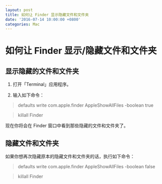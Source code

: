 ```yaml
---
layout: post
title: 如何让 Finder 显示隐藏文件和文件夹
date: '2016-07-14 10:00:00 +0800'
categories: Mac
---
```


# 如何让 Finder 显示/隐藏文件和文件夹

## 显示隐藏的文件和文件夹

1. 打开「Terminal」应用程序。

2. 输入如下命令：

> defaults write com.apple.finder AppleShowAllFiles -boolean true

> killall Finder

现在你将会在 Finder 窗口中看到那些隐藏的文件和文件夹了。

## 隐藏文件和文件夹

如果你想再次隐藏原本的隐藏文件和文件夹的话，执行如下命令：

> defaults write com.apple.finder AppleShowAllFiles -boolean false

> killall Finder
